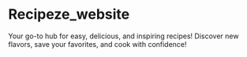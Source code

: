 # Recipeze_website
Your go-to hub for easy, delicious, and inspiring recipes!
Discover new flavors, save your favorites, and cook with confidence!
